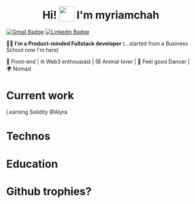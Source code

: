 # <h1 align="center"> Hi! <sub><img src="https://media.giphy.com/media/NQDcH2ZZaPV8QBDYK3/giphy.gif" width="40"></sub> I'm myriamchah </h1>

[![Gmail Badge](https://img.shields.io/badge/-myriam.chah-purple?style=flat&logo=Gmail&logoColor=white&link=mailto:myriam.chah@gmail.com)](mailto:myriam.chah@gmail.com) [![Linkedin Badge](https://img.shields.io/badge/-myriam_chah-blue?style=flat&logo=Linkedin&logoColor=white&link=https://www.linkedin.com/in/myriam-chahlafi-81389047/)](https://www.linkedin.com/in/myriam-chahlafi-81389047/)

:woman_technologist: **I'm a Product-minded Fullstack developer** (...started from a Business School now I'm here)

:purple_heart: Front-end | :globe_with_meridians: Web3 enthousiast | :heart_eyes_cat: Animal lover | :dancer: Feel good Dancer | :earth_africa: Nomad

# Current work

Learning Solidity @Alyra

# Technos

# Education

# Github trophies?
